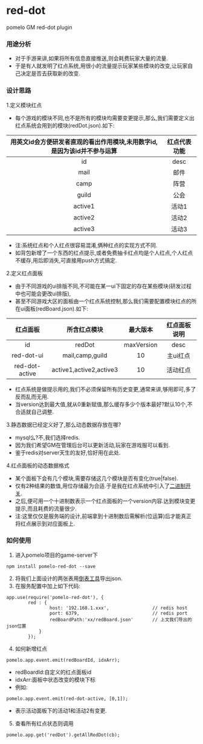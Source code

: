 # red-dot
pomelo GM red-dot plugin

### 用途分析
* 对于手游来讲,如果将所有信息直接推送,则会耗费玩家大量的流量.
* 于是有人就发明了红点系统,用很小的流量提示玩家某些模块的改变,让玩家自己决定是否去获取新的改变.

### 设计思路
1.定义模块红点
* 每个游戏的模块不同,也不是所有的模块均需要变更提示,那么,我们需要定义出红点系统会用到的模块(redDot.json).如下:

|用英文id会方便研发者直观的看出作用模块,未用数字id,是因为该id并不参与运算|红点代表功能|
|:-------:|:--:|
|id	      |desc|
|mail	    |邮件 |
|camp	    |阵营 |
|guild	  |公会 |
|active1	|活动1|
|active2	|活动2|
|active3	|活动3|
* 注:系统红点和个人红点很容易混淆,俩种红点的实现方式不同.
*    如背包新增了一个东西的红点提示,或者免费抽卡红点均是个人红点,个人红点不缓存,用后即消失,可直接用push方式搞定.

2.定义红点面板
* 由于不同游戏的ui排版不同,不可能在某一ui下固定的存在某些模块(研发过程中也可能会更改ui排版),
* 甚至不同游戏大区的面板由一个红点系统控制,那么我们需要配置模块红点的所在ui面板(redBoard.json).如下:

|红点面板         |所含红点模块             |最大版本   |红点面板说明|
|:-------------:|:---------------------:|:---------:|:-------:|
|id             |	redDot                |	maxVersion|	desc    |
|red-dot-ui	    |mail,camp,guild        |	10        |	主ui红点 |
|red-dot-active	|active1,active2,active3| 10        |	活动红点 |

* 红点系统是做提示用的,我们不必须保留所有历史变更,通常来讲,够用即可,多了反而乱而无用.
* 当version达到最大值,就从0重新赋值,那么缓存多少个版本最好?默认10个,不合适就自己调整.

3.静态数据已经定义好了,那么动态数据存放在哪?
* mysql么?不,我们选择redis.
* 因为我们希望GM在管理后台可以更新活动,玩家在游戏服可以看到.
* 鉴于redis对server天生的友好,恰好用在此处.

4.红点面板的动态数据格式
* 某个面板下会有几个模块,需要存储这几个模块是否有变化(true|false).
* 仅有2种结果的数值,用位存储最为合适.于是我在红点系统中引入了[二进制开关](https://github.com/luckyqqk/binarySwitch).
* 之后,便可用一个十进制数表示一个红点面板的一个version内容.达到模块变更提示,而且耗费的流量很少.
* 注:这里仅仅是服务端的设计,前端拿到十进制数后需解析(位运算)后才能真正将红点展示到对应面板上.

### 如何使用
1. 进入pomelo项目的game-server下
```
npm install pomelo-red-dot --save
```
2. 将我们上面设计的两张表用[倒表工具](https://github.com/luckyqqk/excel2json)导出json.
3. 在服务配置中加上如下代码:
```
app.use(require('pomelo-red-dot'), {
        red : {
                host: '192.168.1.xxx',                // redis host
                port: 6379,                           // redis port
                redBoardPath:'xx/redBoard.json'       // 上文我们导出的json位置
            }
        });
 ```
 4. 如何新增红点
 ```
 pomelo.app.event.emit(redBoardId, idxArr);
 ```
 * redBoardId:自定义的红点面板id
 * idxArr:面板中状态改变的模块下标
 * 例如:
 ```
 pomelo.app.event.emit(red-dot-active, [0,1]);
 ```
 * 表示活动面板下的活动1和活动2有变更.
 
 5. 查看所有红点状态则调用
 ```
 pomelo.app.get('redDot').getAllRedDot(cb);
 ```


